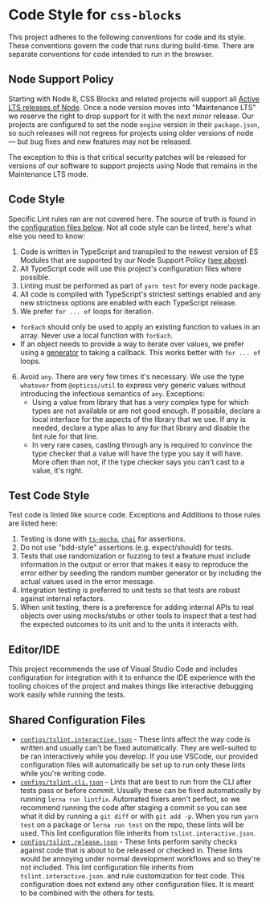 Code Style for `css-blocks`
===========================

This project adheres to the following conventions for code and its style.
These conventions govern the code that runs during build-time. There are
separate conventions for code intended to run in the browser.

Node Support Policy
-------------------

Starting with Node 8, CSS Blocks and related projects will support all
[Active LTS releases of Node][node-releases]. Once a node version moves into
"Maintenance LTS" we reserve the right to drop support for it with the next
*minor* release. Our projects are configured to set the node `engine` version
in their `package.json`, so such releases will not regress for projects using
older versions of node &mdash; but bug fixes and new features may not be
released.

The exception to this is that critical security patches will be released for
versions of our software to support projects using Node that remains in the
Maintenance LTS mode.

Code Style
----------

Specific Lint rules ran are not covered here. The source of truth is
found in the [configuration files below](#shared-configuration-files).
Not all code style can be linted, here's what else you need to know:

1. Code is written in TypeScript and transpiled to the newest version of ES
   Modules that are supported by our Node Support Policy ([see above](#node-support-policy)).
2. All TypeScript code will use this project's configuration
   files where possible.
3. Linting must be performed as part of `yarn test` for every node package.
4. All code is compiled with TypeScript's strictest settings enabled and
   any new strictness options are enabled with each TypeScript release.
5. We prefer `for ... of` loops for iteration.
  * `forEach` should only be used to apply an existing function to values
    in an array. Never use a local function with `forEach`.
  * If an object needs to provide a way to iterate over values,
    we prefer using a [generator][generators] to taking a callback. This
    works better with `for ... of` loops.
6. Avoid `any`. There are very few times it's necessary. We use
   the type `whatever` from `@opticss/util` to express very generic
   values without introducing the infectious semantics of `any`.
   Exceptions:
     * Using a value from library that has a very complex type for which
       types are not available or are not good enough. If possible, declare
       a local interface for the aspects of the library that we use. If any
       is needed, declare a type alias to any for that library and disable the
       lint rule for that line.
     * In very rare cases, casting through any is required to convince
       the type checker that a value will have the type you say it will have.
       More often than not, if the type checker says you can't cast to a value,
       it's right.

Test Code Style
---------------

Test code is linted like source code. Exceptions and Additions to those rules
are listed here:

1. Testing is done with [`ts-mocha`][ts-mocha], [`chai`][chai] for assertions.
2. Do not use "bdd-style" assertions (e.g. expect/should) for tests.
3. Tests that use randomization or fuzzing to test a feature must
   include information in the output or error that makes it easy to reproduce
   the error either by seeding the random number generator or by including
   the actual values used in the error message.
4. Integration testing is preferred to unit tests so that tests are robust
   against internal refactors.
5. When unit testing, there is a preference for adding internal APIs to real
   objects over using mocks/stubs or other tools to inspect that a test had the
   expected outcomes to its unit and to the units it interacts with.

Editor/IDE
----------

This project recommends the use of Visual Studio Code and includes
configuration for integration with it to enhance the IDE experience
with the tooling choices of the project and makes things like
interactive debugging work easily while running the tests.

Shared Configuration Files
--------------------------

* [`configs/tslint.interactive.json`][interactive-lint-config] - These
  lints affect the way code is written and usually can't be fixed
  automatically. They are well-suited to be ran interactively while you
  develop. If you use VSCode, our provided configuration files will
  automatically be set up to run only these lints while you're writing code.
* [`configs/tslint.cli.json`][cli-lint-config] - Lints that are best to run
  from the CLI after tests pass or before commit. Usually these can be fixed
  automatically by running `lerna run lintfix`. Automated fixers aren't
  perfect, so we recommend running the code after staging a commit so you can
  see what it did by running a `git diff` or with `git add -p`. When you run
  `yarn test` on a package or `lerna run test` on the repo, these lints will
  be used. This lint configuration file inherits from `tslint.interactive.json`.
* [`configs/tslint.release.json`][release-lint-config] - These lints perform
  sanity checks against code that is about to be released or checked in.
  These lints would be annoying under normal development workflows and so
  they're not included. This lint configuration file inherits from `tslint.interactive.json`.
  and rule customization for test code. This configuration does not extend
  any other configuration files. It is meant to be combined with the others
  for tests.

[node-releases]: https://github.com/nodejs/Release
[type-guards]: https://www.typescriptlang.org/docs/handbook/advanced-types.html#type-guards-and-differentiating-types
[ts-mocha]: https://www.npmjs.com/package/ts-mocha
[chai]: http://chaijs.com/api/assert/
[generators]: https://developer.mozilla.org/en-US/docs/Web/JavaScript/Guide/Iterators_and_Generators
[interactive-lint-config]: https://github.com/css-blocks/css-blocks/tree/master/packages/code-style/configs/tslint.interactive.json
[cli-lint-config]: https://github.com/css-blocks/css-blocks/tree/master/packages/code-style/configs/tslint.cli.json
[release-lint-config]: https://github.com/css-blocks/css-blocks/tree/master/packages/code-style/configs/tslint.release.json